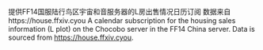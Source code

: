 提供FF14国服陆行鸟区宇宙和音服务器的L房出售情况日历订阅 数据来自https://house.ffxiv.cyou
A calendar subscription for the housing sales information (L plot) on the Chocobo server in the FF14 China server. Data is sourced from https://house.ffxiv.cyou.
